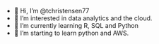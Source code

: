 - 👋 Hi, I’m @tchristensen77
- 👀 I’m interested in data analytics and the cloud. 
- 🌱 I’m currently learning R, SQL and Python
- 💞️ I’m starting to learn  python and AWS.


<!---
tchristensen77/tchristensen77 is a ✨ special ✨ repository because its `README.md` (this file) appears on your GitHub profile.
You can click the Preview link to take a look at your changes.
--->
